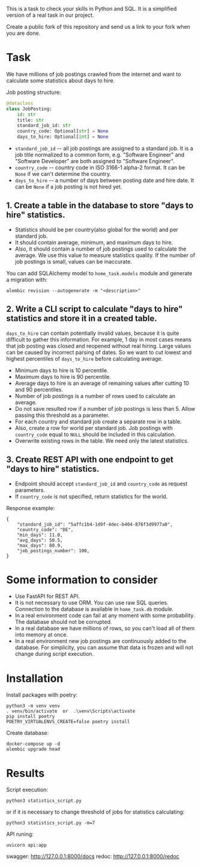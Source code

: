 This is a task to check your skills in Python and SQL.
It is a simplified version of a real task in our project.

Create a public fork of this repository and send us a link to your fork when you are done.

# Task

We have millions of job postings crawled from the internet and want to calculate some statistics about days to hire.

Job posting structure:

```python
@dataclass
class JobPosting:
    id: str
    title: str
    standard_job_id: str
    country_code: Optional[str] = None
    days_to_hire: Optional[int] = None
```

- `standard_job_id` -- all job postings are assigned to a standard job. It is a job title normalized to a common form,
  e.g. "Software Engineer" and "Software Developer" are both assigned to "Software Engineer".
- `country_code` -- country code in ISO 3166-1 alpha-2 format. 
  It can be `None` if we can't determine the country.
- `days_to_hire` -- a number of days between posting date and hire date. 
  It can be `None` if a job posting is not hired yet.

## 1. Create a table in the database to store "days to hire" statistics. 

- Statistics should be per country(also global for the world) and per standard job.
- It should contain average, minimum, and maximum days to hire.
- Also, it should contain a number of job postings used to calculate the average. 
We use this value to measure statistics quality. If the number of job postings is small, values can be inaccurate.

You can add SQLAlchemy model to `home_task.models` module and generate a migration with:

    alembic revision --autogenerate -m "<description>"

## 2. Write a CLI script to calculate "days to hire" statistics and store it in a created table.

`days_to_hire` can contain potentially invalid values, because it is quite difficult to gather this information.
For example, 1 day in most cases means that job posting was closed and reopened without real hiring.
Large values can be caused by incorrect parsing of dates. 
So we want to cut lowest and highest percentiles of `days_to_hire` before calculating average.

- Minimum days to hire is 10 percentile.
- Maximum days to hire is 90 percentile.
- Average days to hire is an average of remaining values after cutting 10 and 90 percentiles.
- Number of job postings is a number of rows used to calculate an average.
- Do not save resulted row if a number of job postings is less than 5. 
  Allow passing this threshold as a parameter.
- For each country and standard job create a separate row in a table.
- Also, create a row for world per standard job. 
  Job postings with `country_code` equal to `NULL` should be included in this calculation.
- Overwrite existing rows in the table. We need only the latest statistics.

## 3. Create REST API with one endpoint to get "days to hire" statistics.

- Endpoint should accept `standard_job_id` and `country_code` as request parameters.
- If `country_code` is not specified, return statistics for the world.

Response example:

    {
        "standard_job_id": "5affc1b4-1d9f-4dec-b404-876f3d9977a0",
        "country_code": "DE",
        "min_days": 11.0,
        "avg_days": 50.5,
        "max_days": 80.9,
        "job_postings_number": 100,
    }

# Some information to consider

- Use FastAPI for REST API.
- It is not necessary to use ORM. You can use raw SQL queries. 
  Connection to the database is available in `home_task.db` module.
- In a real environment code can fail at any moment with some probability. The database should not be corrupted.
- In a real database we have millions of rows, so you can't load all of them into memory at once.
- In a real environment new job postings are continuously added to the database. 
  For simplicity, you can assume that data is frozen and will not change during script execution.

# Installation

Install packages with poetry:

    python3 -m venv venv
    . venv/bin/activate  or  .\venv\Scripts\activate 
    pip install poetry
    POETRY_VIRTUALENVS_CREATE=false poetry install

Create database:

    docker-compose up -d
    alembic upgrade head

# Results

Script execution:

    python3 statistics_script.py

or if it is necessary to change threshold of jobs for statistics calculating:

    python3 statistics_script.py -m=7 

API runing:

    uvicorn api:app

swagger: http://127.0.0.1:8000/docs
redoc: http://127.0.0.1:8000/redoc
